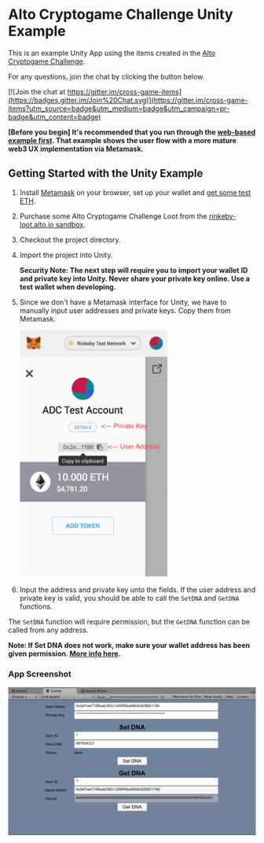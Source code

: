# Alto Cryptogame Challenge Unity Example

This is an example Unity App using the items created in the [Alto Cryptogame Challenge](https://loot.alto.io). 

For any questions, join the chat by clicking the button below.

[![Join the chat at https://gitter.im/cross-game-items](https://badges.gitter.im/Join%20Chat.svg)](https://gitter.im/cross-game-items?utm_source=badge&utm_medium=badge&utm_campaign=pr-badge&utm_content=badge)

**[Before you begin] It's recommended that you run through the [web-based example first](../example). That example shows the user flow with a more mature web3 UX implementation via Metamask.**

## Getting Started with the Unity Example


1.  Install [Metamask](https://metamask.io/) on your browser, set up your wallet and [get some test ETH](https://www.rinkeby.io/#faucet).
2.  Purchase some Alto Cryptogame Challenge Loot from  the [rinkeby-loot.alto.io sandbox](https://rinkeby-loot.alto.io/).
3. Checkout the project directory. 
4. Import the project into Unity.

	**Security Note: The next step will require you to import your wallet ID and private key into Unity. Never share your private key online. Use a test wallet when developing.**

5. Since we don't have a Metamask interface for Unity, we have to manually input user addresses and private keys. Copy them from Metamask.

	<img src="images/useraddress.png" width="300">



6. Input the address and private key unto the fields. If the user address and private key is valid, you should be able to call the `SetDNA` and `GetDNA` functions.

The `SetDNA` function will require permission, but the `GetDNA` function can be called from any address.

**Note: If Set DNA does not work, make sure your wallet address has been given permission. [More info here](..).**

### App Screenshot
<img src="images/screenshot.png" width="600">